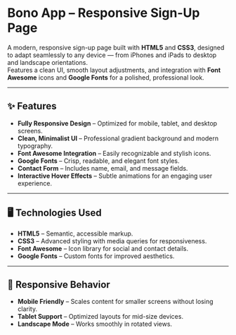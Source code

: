 # Bono App – Responsive Sign-Up Page

A modern, responsive sign-up page built with **HTML5** and **CSS3**, designed to adapt seamlessly to any device — from iPhones and iPads to desktop and landscape orientations.  
Features a clean UI, smooth layout adjustments, and integration with **Font Awesome** icons and **Google Fonts** for a polished, professional look.

---

## ✨ Features
- **Fully Responsive Design** – Optimized for mobile, tablet, and desktop screens.
- **Clean, Minimalist UI** – Professional gradient background and modern typography.
- **Font Awesome Integration** – Easily recognizable and stylish icons.
- **Google Fonts** – Crisp, readable, and elegant font styles.
- **Contact Form** – Includes name, email, and message fields.
- **Interactive Hover Effects** – Subtle animations for an engaging user experience.

---

## 🖥️ Technologies Used
- **HTML5** – Semantic, accessible markup.
- **CSS3** – Advanced styling with media queries for responsiveness.
- **Font Awesome** – Icon library for social and contact details.
- **Google Fonts** – Custom fonts for improved aesthetics.

---

## 📱 Responsive Behavior
- **Mobile Friendly** – Scales content for smaller screens without losing clarity.
- **Tablet Support** – Optimized layouts for mid-size devices.
- **Landscape Mode** – Works smoothly in rotated views.
